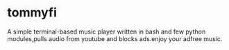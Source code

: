 # tommyfi
A simple terminal-based music player written in bash and few python modules,pulls audio from youtube and blocks ads.enjoy your adfree music.
